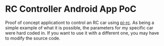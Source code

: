 # RC Controller Android App PoC
Proof of concept applicationt to control an RC car using [pi-rc](https://github.com/1anakin20/pi-rc).
As being a simple example of what it is possible, the parameters for my specific car were hard coded in.
If you want to use it with a different one, you may have to modify the source code.
